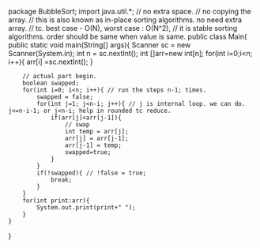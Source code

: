 package BubbleSort;
import java.util.*;
// no extra space.
// no copying the array.
// this is also known as in-place sorting algorithms. no need extra array.
// tc. best case - O(N), worst case : O(N^2),
// it is stable sorting algorithms. order should be same when value is same.
public class Main{
    public static void main(String[] args){
        Scanner sc = new Scanner(System.in);
        int n = sc.nextInt();
        int []arr=new int[n];
        for(int i=0;i<n; i++){
            arr[i] =sc.nextInt();
        }

        // actual part begin.
        boolean swapped;
        for(int i=0; i<n; i++){ // run the steps n-1; times.
            swapped = false;
            for(int j=1; j<n-i; j++){ // j is internal loop. we can do. j<=n-i-1; or j<n-i; help in rounded tc reduce.
                if(arr[j]<arr[j-1]){
                    // swap
                    int temp = arr[j];
                    arr[j] = arr[j-1];
                    arr[j-1] = temp;
                    swapped=true;
                }
            }
            if(!swapped){ // !false = true;
                break;
            }
        }
        for(int print:arr){
            System.out.print(print+" ");
        }
    }
}


